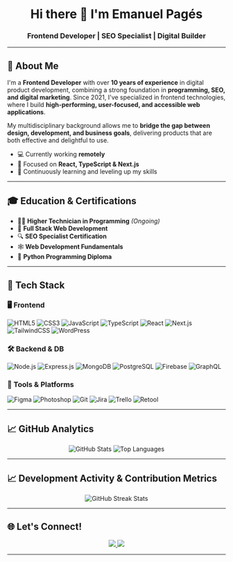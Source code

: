 <h1 align="center">Hi there 👋 I'm Emanuel Pagés</h1>
<h3 align="center">Frontend Developer | SEO Specialist | Digital Builder</h3>

---

## 🚀 About Me

I'm a **Frontend Developer** with over **10 years of experience** in digital product development, combining a strong foundation in **programming, SEO, and digital marketing**. Since 2021, I've specialized in frontend technologies, where I build **high-performing, user-focused, and accessible web applications**.  

My multidisciplinary background allows me to **bridge the gap between design, development, and business goals**, delivering products that are both effective and delightful to use.

- 💻 Currently working **remotely**
- 🔭 Focused on **React, TypeScript & Next.js**
- 🌱 Continuously learning and leveling up my skills

---

## 🎓 Education & Certifications

- 👨‍💻 **Higher Technician in Programming** *(Ongoing)*
- 🧠 **Full Stack Web Development**  
- 🔍 **SEO Specialist Certification**  
- 🕸️ **Web Development Fundamentals**  
- 🐍 **Python Programming Diploma**

---

## 🧰 Tech Stack

### 🖥️ Frontend
![HTML5](https://img.shields.io/badge/HTML5-E34F26?style=flat-square&logo=html5&logoColor=white)
![CSS3](https://img.shields.io/badge/CSS3-1572B6?style=flat-square&logo=css3&logoColor=white)
![JavaScript](https://img.shields.io/badge/JavaScript-F7DF1E?style=flat-square&logo=javascript&logoColor=black)
![TypeScript](https://img.shields.io/badge/TypeScript-007ACC?style=flat-square&logo=typescript&logoColor=white)
![React](https://img.shields.io/badge/React-61DAFB?style=flat-square&logo=react&logoColor=black)
![Next.js](https://img.shields.io/badge/Next.js-000000?style=flat-square&logo=nextdotjs&logoColor=white)
![TailwindCSS](https://img.shields.io/badge/TailwindCSS-06B6D4?style=flat-square&logo=tailwindcss&logoColor=white)
![WordPress](https://img.shields.io/badge/WordPress-21759B?style=flat-square&logo=wordpress&logoColor=white)

### 🛠 Backend & DB
![Node.js](https://img.shields.io/badge/Node.js-339933?style=flat-square&logo=nodedotjs&logoColor=white)
![Express.js](https://img.shields.io/badge/Express.js-000000?style=flat-square&logo=express&logoColor=white)
![MongoDB](https://img.shields.io/badge/MongoDB-47A248?style=flat-square&logo=mongodb&logoColor=white)
![PostgreSQL](https://img.shields.io/badge/PostgreSQL-336791?style=flat-square&logo=postgresql&logoColor=white)
![Firebase](https://img.shields.io/badge/Firebase-FFCA28?style=flat-square&logo=firebase&logoColor=black)
![GraphQL](https://img.shields.io/badge/GraphQL-E10098?style=flat-square&logo=graphql&logoColor=white)

### 🎨 Tools & Platforms
![Figma](https://img.shields.io/badge/Figma-F24E1E?style=flat-square&logo=figma&logoColor=white)
![Photoshop](https://img.shields.io/badge/Photoshop-31A8FF?style=flat-square&logo=adobephotoshop&logoColor=white)
![Git](https://img.shields.io/badge/Git-F05033?style=flat-square&logo=git&logoColor=white)
![Jira](https://img.shields.io/badge/Jira-0052CC?style=flat-square&logo=jira&logoColor=white)
![Trello](https://img.shields.io/badge/Trello-0079BF?style=flat-square&logo=trello&logoColor=white)
![Retool](https://img.shields.io/badge/Retool-000000?style=flat-square&logo=retool&logoColor=white)

---

## 📈 GitHub Analytics

<p align="center">
  <img src="https://github-readme-stats.vercel.app/api?username=emanuelpps&show_icons=true&theme=default&hide_border=true" alt="GitHub Stats" />
  <img src="https://github-readme-stats.vercel.app/api/top-langs/?username=emanuelpps&layout=compact&theme=default&hide_border=true" alt="Top Languages" />
</p>

---

## 📈 Development Activity & Contribution Metrics

<p align="center">
  <img src="https://streak-stats.demolab.com?user=emanuelpps&theme=default&hide_border=true&date_format=M%20j%5B%2C%20Y%5D" alt="GitHub Streak Stats" />
</p>

---

## 🌐 Let's Connect!

<p align="center">
  <a href="https://emanuelp-portfolio.vercel.app/" target="_blank">
    <img src="https://img.shields.io/badge/Portfolio-006AFF?style=for-the-badge&logo=web&logoColor=white" />
  </a>
  <a href="https://linkedin.com/in/emanuel-ps" target="_blank">
    <img src="https://img.shields.io/badge/LinkedIn-0A66C2?style=for-the-badge&logo=linkedin&logoColor=white" />
  </a>
</p>

---
